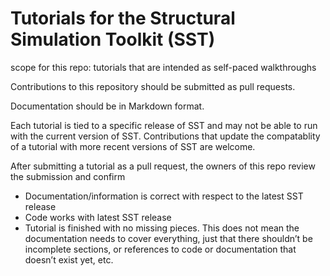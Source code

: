 # Tutorials for the Structural Simulation Toolkit (SST)

scope for this repo: tutorials that are intended as self-paced walkthroughs

Contributions to this repository should be submitted as pull requests.

Documentation should be in Markdown format.

Each tutorial is tied to a specific release of SST and may not be able to run with the current version of SST. 
Contributions that update the compatablity of a tutorial with more recent versions of SST are welcome. 

After submitting a tutorial as a pull request, the owners of this repo review the submission and confirm
- Documentation/information is correct with respect to the latest SST release
- Code works with latest SST release
- Tutorial is finished with no missing pieces. This does not mean the documentation needs to cover everything, just that there shouldn’t be incomplete sections, or references to code or documentation that doesn’t exist yet, etc. 
